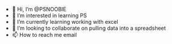 - 👋 Hi, I’m @PSNOOBIE
- 👀 I’m interested in learning PS
- 🌱 I’m currently learning working with excel
- 💞️ I’m looking to collaborate on pulling data into a spreadsheet
- 📫 How to reach me email

<!---
PSNOOBIE/PSNOOBIE is a ✨ special ✨ repository because its `README.md` (this file) appears on your GitHub profile.
You can click the Preview link to take a look at your changes.
--->
